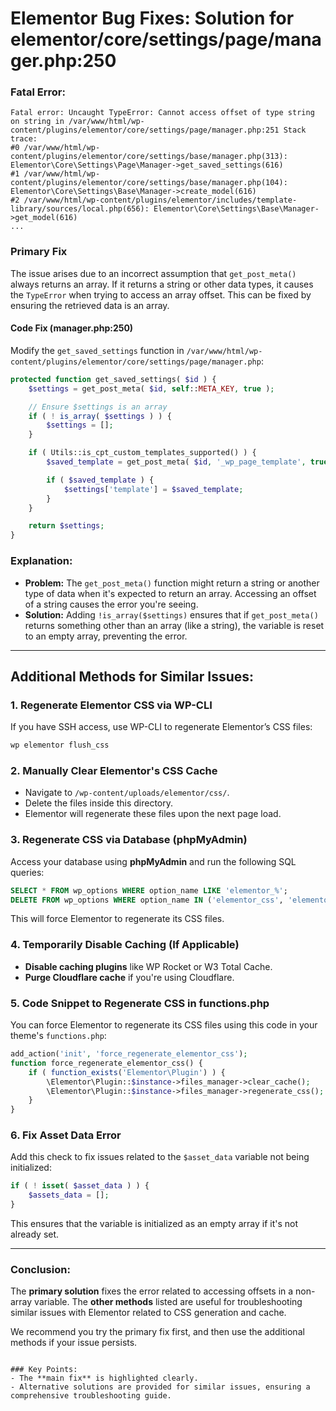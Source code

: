 # Elementor Bug Fixes: Solution for elementor/core/settings/page/manager.php:250

### Fatal Error:

```
Fatal error: Uncaught TypeError: Cannot access offset of type string on string in /var/www/html/wp-content/plugins/elementor/core/settings/page/manager.php:251 Stack trace: 
#0 /var/www/html/wp-content/plugins/elementor/core/settings/base/manager.php(313): Elementor\Core\Settings\Page\Manager->get_saved_settings(616) 
#1 /var/www/html/wp-content/plugins/elementor/core/settings/base/manager.php(104): Elementor\Core\Settings\Base\Manager->create_model(616) 
#2 /var/www/html/wp-content/plugins/elementor/includes/template-library/sources/local.php(656): Elementor\Core\Settings\Base\Manager->get_model(616)
...
```

### **Primary Fix**

The issue arises due to an incorrect assumption that `get_post_meta()` always returns an array. If it returns a string or other data types, it causes the `TypeError` when trying to access an array offset. This can be fixed by ensuring the retrieved data is an array.

#### **Code Fix (manager.php:250)**

Modify the `get_saved_settings` function in `/var/www/html/wp-content/plugins/elementor/core/settings/page/manager.php`:

```php
protected function get_saved_settings( $id ) {
    $settings = get_post_meta( $id, self::META_KEY, true );

    // Ensure $settings is an array
    if ( ! is_array( $settings ) ) {
        $settings = [];
    }

    if ( Utils::is_cpt_custom_templates_supported() ) {
        $saved_template = get_post_meta( $id, '_wp_page_template', true );

        if ( $saved_template ) {
            $settings['template'] = $saved_template;
        }
    }

    return $settings;
}
```

### **Explanation:**

- **Problem:** The `get_post_meta()` function might return a string or another type of data when it's expected to return an array. Accessing an offset of a string causes the error you're seeing.
- **Solution:** Adding `!is_array($settings)` ensures that if `get_post_meta()` returns something other than an array (like a string), the variable is reset to an empty array, preventing the error.

---

## Additional Methods for Similar Issues:

### 1. **Regenerate Elementor CSS via WP-CLI**

If you have SSH access, use WP-CLI to regenerate Elementor’s CSS files:

```bash
wp elementor flush_css
```

### 2. **Manually Clear Elementor's CSS Cache**

- Navigate to `/wp-content/uploads/elementor/css/`.
- Delete the files inside this directory.
- Elementor will regenerate these files upon the next page load.

### 3. **Regenerate CSS via Database (phpMyAdmin)**

Access your database using **phpMyAdmin** and run the following SQL queries:

```sql
SELECT * FROM wp_options WHERE option_name LIKE 'elementor_%';
DELETE FROM wp_options WHERE option_name IN ('elementor_css', 'elementor_data');
```

This will force Elementor to regenerate its CSS files.

### 4. **Temporarily Disable Caching (If Applicable)**

- **Disable caching plugins** like WP Rocket or W3 Total Cache.
- **Purge Cloudflare cache** if you're using Cloudflare.

### 5. **Code Snippet to Regenerate CSS in functions.php**

You can force Elementor to regenerate its CSS files using this code in your theme's `functions.php`:

```php
add_action('init', 'force_regenerate_elementor_css');
function force_regenerate_elementor_css() {
    if ( function_exists('Elementor\Plugin') ) {
        \Elementor\Plugin::$instance->files_manager->clear_cache();
        \Elementor\Plugin::$instance->files_manager->regenerate_css();
    }
}
```

### 6. **Fix Asset Data Error**

Add this check to fix issues related to the `$asset_data` variable not being initialized:

```php
if ( ! isset( $asset_data ) ) {
    $assets_data = [];
}
```

This ensures that the variable is initialized as an empty array if it's not already set.

---

### Conclusion:
The **primary solution** fixes the error related to accessing offsets in a non-array variable. The **other methods** listed are useful for troubleshooting similar issues with Elementor related to CSS generation and cache.

We recommend you try the primary fix first, and then use the additional methods if your issue persists.
```

### Key Points:
- The **main fix** is highlighted clearly.
- Alternative solutions are provided for similar issues, ensuring a comprehensive troubleshooting guide.
